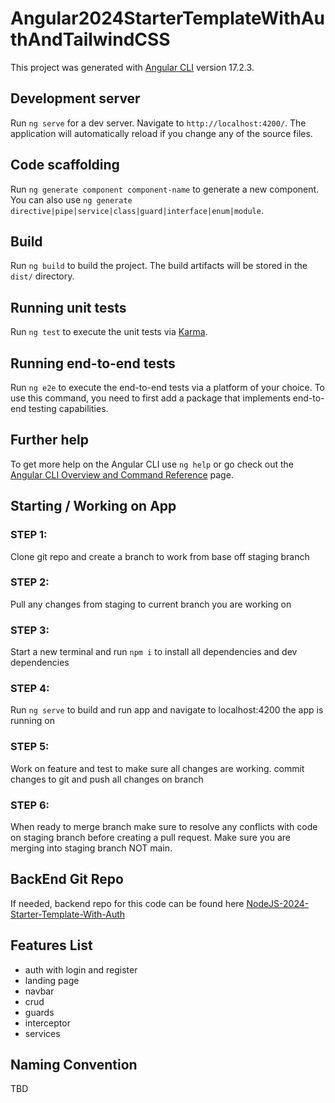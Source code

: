 # Angular2024StarterTemplateWithAuthAndTailwindCSS

This project was generated with [Angular CLI](https://github.com/angular/angular-cli) version 17.2.3.

## Development server

Run `ng serve` for a dev server. Navigate to `http://localhost:4200/`. The application will automatically reload if you change any of the source files.

## Code scaffolding

Run `ng generate component component-name` to generate a new component. You can also use `ng generate directive|pipe|service|class|guard|interface|enum|module`.

## Build

Run `ng build` to build the project. The build artifacts will be stored in the `dist/` directory.

## Running unit tests

Run `ng test` to execute the unit tests via [Karma](https://karma-runner.github.io).

## Running end-to-end tests

Run `ng e2e` to execute the end-to-end tests via a platform of your choice. To use this command, you need to first add a package that implements end-to-end testing capabilities.

## Further help

To get more help on the Angular CLI use `ng help` or go check out the [Angular CLI Overview and Command Reference](https://angular.io/cli) page.

## Starting / Working on App

### STEP 1:

Clone git repo and create a branch to work from base off staging branch

### STEP 2:

Pull any changes from staging to current branch you are working on

### STEP 3:

Start a new terminal and run `npm i` to install all dependencies and dev dependencies

### STEP 4:

Run `ng serve` to build and run app and navigate to localhost:4200 the app is running on

### STEP 5:

Work on feature and test to make sure all changes are working. commit changes to git and push all changes on branch

### STEP 6:

When ready to merge branch make sure to resolve any conflicts with code on staging branch before creating a pull request. Make sure you are merging into staging branch NOT main.

## BackEnd Git Repo

If needed, backend repo for this code can be found here [NodeJS-2024-Starter-Template-With-Auth](https://github.com/WilderDev/NodeJS-2024-Starter-Template-With-Auth)

## Features List

- auth with login and register
- landing page
- navbar
- crud
- guards
- interceptor
- services

## Naming Convention

TBD
